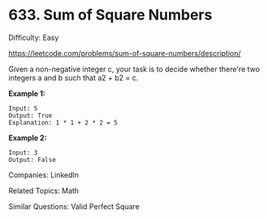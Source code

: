 # 633. Sum of Square Numbers

Difficulty: Easy

https://leetcode.com/problems/sum-of-square-numbers/description/

Given a non-negative integer c, your task is to decide whether there're two integers a and b such that a2 + b2 = c.

**Example 1:**
```
Input: 5
Output: True
Explanation: 1 * 1 + 2 * 2 = 5
```
**Example 2:**
```
Input: 3
Output: False
```

Companies: LinkedIn

Related Topics: Math

Similar Questions: Valid Perfect Square
